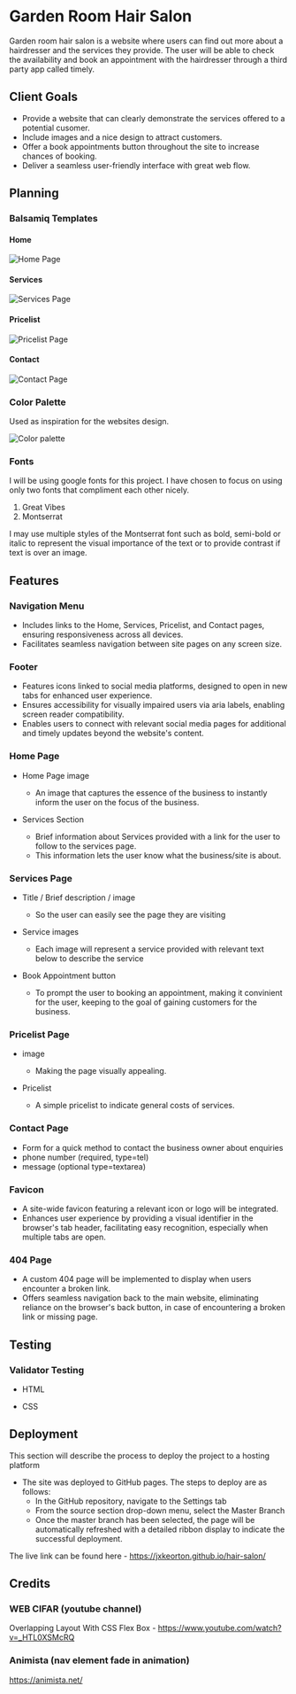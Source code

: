 # Garden Room Hair Salon

Garden room hair salon is a website where users can find out more about a hairdresser and the services they provide. The user will be able to check the availability and book an appointment with the hairdresser through a third party app called timely.

## Client Goals

- Provide a website that can clearly demonstrate the services offered to a potential cusomer.
- Include images and a nice design to attract customers.
- Offer a book appointments button throughout the site to increase chances of booking.
- Deliver a seamless user-friendly interface with great web flow.

## Planning

### Balsamiq Templates
#### Home
![Home Page](./docs/images/home%20-%20wireframe.png)

#### Services
![Services Page](./docs/images/services-wireframe.png)

#### Pricelist
![Pricelist Page](./docs/images/pricelist-wireframe.png)

#### Contact
![Contact Page](./docs/images/contact-wireframe.png)

### Color Palette
Used as inspiration for the websites design.

![Color palette](./docs/images/color-palette.png)

### Fonts 
I will be using google fonts for this project. I have chosen to focus on using only two fonts that compliment each other nicely.

1. Great Vibes
2. Montserrat

I may use multiple styles of the Montserrat font such as bold, semi-bold or italic to represent the visual importance of the text or to provide contrast if text is over an image.

## Features 

### Navigation Menu
- Includes links to the Home, Services, Pricelist, and Contact pages, ensuring responsiveness across all devices.
- Facilitates seamless navigation between site pages on any screen size.

### Footer
- Features icons linked to social media platforms, designed to open in new tabs for enhanced user experience.
- Ensures accessibility for visually impaired users via aria labels, enabling screen reader compatibility.
- Enables users to connect with relevant social media pages for additional and timely updates beyond the website's content.

### Home Page
* Home Page image
    * An image that captures the essence of the business to instantly inform the user on the focus of the business. 

* Services Section
    * Brief information about Services provided with a link for the user to follow to the services page.
    * This information lets the user know what the business/site is about.

### Services Page
* Title / Brief description / image
    * So the user can easily see the page they are visiting

* Service images
    * Each image will represent a service provided with relevant text below to describe the service
 
* Book Appointment button
    * To prompt the user to booking an appointment, making it convinient for the user, keeping to the goal of gaining customers for the business.
 
### Pricelist Page
* image
    * Making the page visually appealing.

* Pricelist
    * A simple pricelist to indicate general costs of services.
 
### Contact Page
* Form for a quick method to contact the business owner about enquiries
* phone number (required, type=tel)
* message (optional type=textarea)

### Favicon
- A site-wide favicon featuring a relevant icon or logo will be integrated.
- Enhances user experience by providing a visual identifier in the browser's tab header, facilitating easy recognition, especially when multiple tabs are open.

### 404 Page
- A custom 404 page will be implemented to display when users encounter a broken link.
- Offers seamless navigation back to the main website, eliminating reliance on the browser's back button, in case of encountering a broken link or missing page.

## Testing 


### Validator Testing 

- HTML
  
- CSS

## Deployment

This section will describe the process to deploy the project to a hosting platform 

- The site was deployed to GitHub pages. The steps to deploy are as follows: 
  - In the GitHub repository, navigate to the Settings tab 
  - From the source section drop-down menu, select the Master Branch
  - Once the master branch has been selected, the page will be automatically refreshed with a detailed ribbon display to indicate the successful deployment. 

The live link can be found here - https://jxkeorton.github.io/hair-salon/


## Credits 

### WEB CIFAR (youtube channel)
Overlapping Layout With CSS Flex Box - https://www.youtube.com/watch?v=_HTL0XSMcRQ

### Animista (nav element fade in animation)
https://animista.net/



